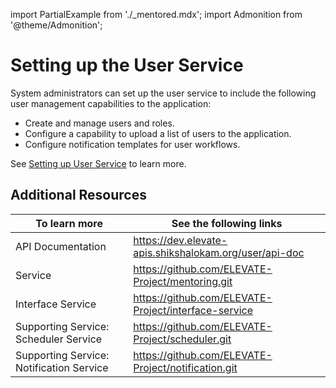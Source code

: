 import PartialExample from './_mentored.mdx';
import Admonition from '@theme/Admonition';

# Setting up the User Service

System administrators can set up the user service to include the following user management capabilities to the application:

* Create and manage users and roles.
* Configure a capability to upload a list of users to the application.
* Configure notification templates for user workflows.

See <a href="https://github.com/ELEVATE-Project/user/blob/master/README.md">Setting up User Service</a> to learn more.

## Additional Resources

|To learn more| See the following links|
|--------------|-----------|
|API Documentation|https://dev.elevate-apis.shikshalokam.org/user/api-doc|
|<PartialExample mentored /> Service|https://github.com/ELEVATE-Project/mentoring.git|
|Interface Service|https://github.com/ELEVATE-Project/interface-service|
|Supporting Service: Scheduler Service|https://github.com/ELEVATE-Project/scheduler.git|
|Supporting Service: Notification Service|https://github.com/ELEVATE-Project/notification.git|
